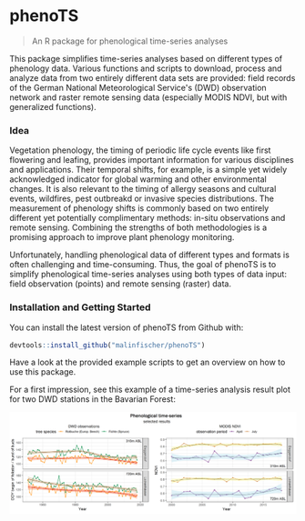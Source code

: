 
<!-- README.md is generated from README.Rmd. Please edit that file -->
phenoTS
=======

> An R package for phenological time-series analyses

This package simplifies time-series analyses based on different types of phenology data. Various functions and scripts to download, process and analyze data from two entirely different data sets are provided: field records of the German National Meteorological Service's (DWD) observation network and raster remote sensing data (especially MODIS NDVI, but with generalized functions).

### Idea

Vegetation phenology, the timing of periodic life cycle events like first flowering and leafing, provides important information for various disciplines and applications. Their temporal shifts, for example, is a simple yet widely acknowledged indicator for global warming and other environmental changes. It is also relevant to the timing of allergy seasons and cultural events, wildfires, pest outbreakd or invasive species distributions. The measurement of phenology shifts is commonly based on two entirely different yet potentially complimentary methods: in-situ observations and remote sensing. Combining the strengths of both methodologies is a promising approach to improve plant phenology monitoring.

Unfortunately, handling phenological data of different types and formats is often challenging and time-consuming. Thus, the goal of phenoTS is to simplify phenological time-series analyses using both types of data input: field observation (points) and remote sensing (raster) data.

### Installation and Getting Started

You can install the latest version of phenoTS from Github with:

``` r
devtools::install_github("malinfischer/phenoTS")
```

Have a look at the provided example scripts to get an overview on how to use this package.

For a first impression, see this example of a time-series analysis result plot for two DWD stations in the Bavarian Forest:

![alt text](example_scripts/result_plots/dwd_modis_ex_results.png)

